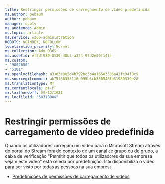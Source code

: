 ```yaml
---
title: Restringir permissões de carregamento de vídeo predefinida
ms.author: pebaum
author: pebaum
manager: scotv
ms.audience: Admin
ms.topic: article
ms.service: o365-administration
ROBOTS: NOINDEX, NOFOLLOW
localization_priority: Normal
ms.collection: Adm_O365
ms.assetid: ef2df989-8539-48b5-a324-97d2e09f14fe
ms.custom:
- "9002650"
- "5101"
ms.openlocfilehash: a3303a8e5d4b792bc3b4a16603386a41fc94f0c9
ms.sourcegitcommit: ab75f66355116e995b3cb5505465b31989339e28
ms.translationtype: MT
ms.contentlocale: pt-PT
ms.lasthandoff: 08/13/2021
ms.locfileid: "58310906"
---
```

# <a name="restrict-default-video-upload-permissions"></a>Restringir permissões de carregamento de vídeo predefinida

Quando os utilizadores carregam um vídeo para o Microsoft Stream através do portal do Stream fora do contexto de um canal de grupo ou de grupo, a caixa de verificação "Permitir que todos os utilizadores da sua empresa vejam este vídeo" está seleda por predefinição. Isto disponibiliza o vídeo para ser visto por todas as pessoas na sua empresa.

- [Predefinições de permissões de carregamento de vídeos](https://docs.microsoft.com/stream/default-video-permissions)
